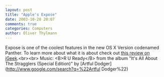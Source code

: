 ```yaml
---
layout: post
title: "Apple's Expose"
date: 2003-10-28 20:07
comments: true
categories: Computers
author: Oliver Thylmann
---
```



Expose is one of the coolest features in the new OS X Version codenamed Panther. To learn more about what it is about check out [this review on iGeek](http://www.igeek.com/articles/Interface/Expose.txt).&lt;br&gt;&lt;br&gt;
Music: &lt;B&gt;R U Ready&lt;/B&gt; from the album &quot;It's All About The Stragglers (Special Edition)&quot; by [Artful Dodger](http://www.google.com/search?q=%22Artful Dodger%22)


